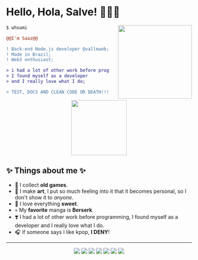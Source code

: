 # Hello, Hola, Salve! 👾👾👾

<img align="right" height="200" style="margin-left: 25px" src="https://i.pinimg.com/originals/48/2f/f3/482ff37c43387b76de1161edb4d04977.gif"/>

```diff
$ whoami

@@I'm Saaz@@

! Back-end Node.js developer @valleweb;
! Made in Brazil;
! Web3 enthusiast;

> i had a lot of other work before programming
> I found myself as a developer
> and I really love what I do;

< TEST, DOCS AND CLEAN CODE OR DEATH!!!;
```

<div align="center">

<img height = "150em" src = "https://github-readme-stats.vercel.app/api?username=sabrinabarros&show_icons=true&theme=tokyonight&include_all_commits=true&count_private=true" />

</div>

## ✨ Things about me ✨

- 👾 I collect **old games**.
- 🎨 I make **art**, I put so much feeling into it that it becomes personal, so I don't show it to *anyone*.
- 🍫 I love everything **sweet**.
- 💀 My **favorite** manga is **Berserk**.
- ❣️ I had a lot of other work before programming, I found myself as a developer and I really love what I do.
- 🎧 if someone says I like kpop, **I DENY**!

<hr>

<div align="center">

<img src="https://img.icons8.com/nolan/64/git.png"/>
<img src="https://img.icons8.com/nolan/64/javascript.png"/>
<img src="https://img.icons8.com/nolan/64/api-settings.png"/>
<img src="https://img.icons8.com/nolan/64/markdown.png"/>
<img src="https://img.icons8.com/nolan/64/linux--v2.png"/>
<img src="https://img.icons8.com/nolan/64/visual-studio-code-2019.png"/>
<img src="https://img.icons8.com/nolan/64/true-false.png"/>

</div>
